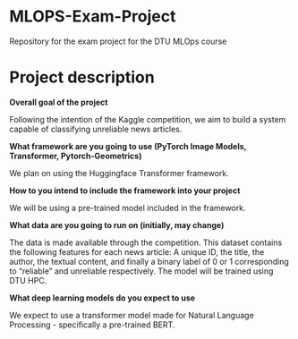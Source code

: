 # MLOPS-Exam-Project
Repository for the exam project for the DTU MLOps course


# Project description

__Overall goal of the project__

Following the intention of the Kaggle competition, we aim to build a system capable of classifying unreliable news articles. 
	
__What framework are you going to use (PyTorch Image Models, Transformer, Pytorch-Geometrics)__

We plan on using the Huggingface Transformer framework.

__How to you intend to include the framework into your project__

We will be using a pre-trained model included in the framework. 

__What data are you going to run on (initially, may change)__

The data is made available through the competition. This dataset contains the following features for each news article: A unique ID, the title, the author, the textual content, and finally a binary label of 0 or 1 corresponding to “reliable” and unreliable respectively. The model will be trained using DTU HPC. 

__What deep learning models do you expect to use__

We expect to use a transformer model made for Natural Language Processing - specifically a pre-trained BERT. 

